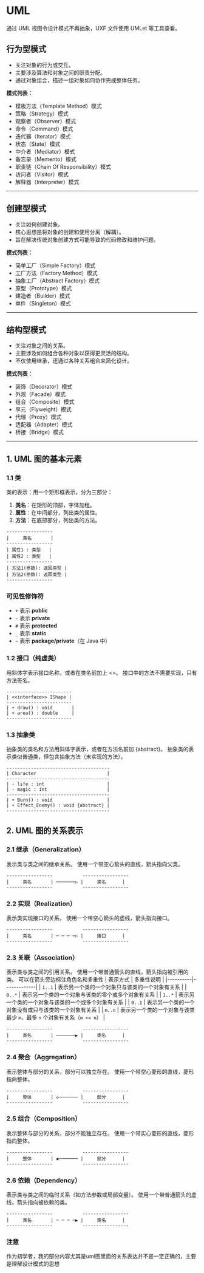 # UML

通过 UML 视图令设计模式不再抽象，UXF 文件使用 UMLet 等工具查看。

## **行为型模式**
- 关注对象的行为或交互。
- 主要涉及算法和对象之间的职责分配。
- 通过对象组合，描述一组对象如何协作完成整体任务。

**模式列表：**
- 模板方法（Template Method）模式
- 策略（Strategy）模式
- 观察者（Observer）模式
- 命令（Command）模式
- 迭代器（Iterator）模式
- 状态（State）模式
- 中介者（Mediator）模式
- 备忘录（Memento）模式
- 职责链（Chain Of Responsibility）模式
- 访问者（Visitor）模式
- 解释器（Interpreter）模式

---

## **创建型模式**
- 关注如何创建对象。
- 核心思想是将对象的创建和使用分离（解耦）。
- 旨在解决传统对象创建方式可能导致的代码修改和维护问题。

**模式列表：**
- 简单工厂（Simple Factory）模式
- 工厂方法（Factory Method）模式
- 抽象工厂（Abstract Factory）模式
- 原型（Prototype）模式
- 建造者（Builder）模式
- 单件（Singleton）模式

---

## **结构型模式**
- 关注对象之间的关系。
- 主要涉及如何组合各种对象以获得更灵活的结构。
- 不仅使用继承，还通过各种关系组合来简化设计。

**模式列表：**
- 装饰（Decorator）模式
- 外观（Facade）模式
- 组合（Composite）模式
- 享元（Flyweight）模式
- 代理（Proxy）模式
- 适配器（Adapter）模式
- 桥接（Bridge）模式

---

## **1. UML 图的基本元素**

### **1.1 类**
类的表示：用一个矩形框表示，分为三部分：
1. **类名**：在矩形的顶部，字体加粗。
2. **属性**：在中间部分，列出类的属性。
3. **方法**：在底部部分，列出类的方法。

```text
-----------------
|     类名       |
-----------------
| 属性1 : 类型   |
| 属性2 : 类型   |
-----------------
| 方法1(参数): 返回类型 |
| 方法2(参数): 返回类型 |
-----------------
```

### 可见性修饰符

- `+` 表示 **public**
- `-` 表示 **private**
- `#` 表示 **protected**
- `_` 表示 **static**
- `~` 表示 **package/private**（在 Java 中）

### **1.2 接口（纯虚类）**
用斜体字表示接口名称，或者在类名前加上 <<interface>>。
接口中的方法不需要实现，只有方法签名。
```
------------------------
| <<interface>> IShape |
------------------------
| + draw() : void       |
| + area() : double     |
------------------------

```


### **1.3 抽象类**
抽象类的类名和方法用斜体字表示，或者在方法名前加 {abstract}。
抽象类的表示类似普通类，但包含抽象方法（未实现的方法）。
```
--------------------------------------
| Character                          |
--------------------------------------
| - life : int                       |
| - magic : int                      |
--------------------------------------
| + Burn() : void                    |
| + Effect_Enemy() : void {abstract} |
--------------------------------------
```

## **2. UML 图的关系表示**

### **2.1 继承（Generalization）**
表示类与类之间的继承关系。
使用一个带空心箭头的直线，箭头指向父类。

```text
-----------------           ----------------- 
|     类名       | ───────▷ |     类名      |
-----------------           -----------------
```


### **2.2 实现（Realization）**
表示类实现接口的关系。
使用一个带空心箭头的虚线，箭头指向接口。

```text
-----------------           ----------------- 
|     类名       | ─ ─ ─ ─▷ |     接口      |
-----------------           -----------------
```

### **2.3 关联（Association）**
表示类与类之间的引用关系。
使用一个带普通箭头的直线，箭头指向被引用的类。
可以在箭头旁边标注角色名和多重性
| 表示方式 | 多重性说明 |
|----------|-------------|
| `1..1`   | 表示另一个类的一个对象只与该类的一个对象有关系 |
| `0..*`   | 表示另一个类的一个对象与该类的零个或多个对象有关系 |
| `1..*`   | 表示另一个类的一个对象与该类的一个或多个对象有关系 |
| `0..1`   | 表示另一个类的一个对象没有或只与该类的一个对象有关系 |
| `m..n`   | 表示另一个类的一个对象与该类最少 `m`、最多 `n` 个对象有关系（`m <= n`） |

```text
-----------------           ----------------- 
|     类名       | ───────▶ |     类名      |
-----------------           -----------------
```

### **2.4 聚合（Aggregation）**
表示整体与部分的关系，部分可以独立存在。
使用一个带空心菱形的直线，菱形指向整体。
```text
-----------------           ----------------- 
|     整体       | ◇─────── |     部分      |
-----------------           -----------------
```

### **2.5 组合（Composition）**
表示整体与部分的关系，部分不能独立存在。
使用一个带实心菱形的直线，菱形指向整体。

```text
-----------------           ----------------- 
|     整体       | ◆─────── |     部分      |
-----------------           -----------------
```

### **2.6 依赖（Dependency）**
表示类与类之间的临时关系（如方法参数或局部变量）。
使用一个带普通箭头的虚线，箭头指向被依赖的类。

```text
-----------------           ----------------- 
|     类名       | ─ ─ ─ ─▶ |     类名      |
-----------------           -----------------
```


### 注意
作为初学者，我的部分内容尤其是uml图里面的关系表达并不是一定正确的，主要是理解设计模式的思想